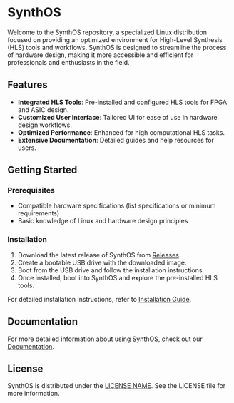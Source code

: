 # SynthOS

Welcome to the SynthOS repository, a specialized Linux distribution focused on providing an optimized environment for High-Level Synthesis (HLS) tools and workflows. SynthOS is designed to streamline the process of hardware design, making it more accessible and efficient for professionals and enthusiasts in the field.

## Features

- **Integrated HLS Tools**: Pre-installed and configured HLS tools for FPGA and ASIC design.
- **Customized User Interface**: Tailored UI for ease of use in hardware design workflows.
- **Optimized Performance**: Enhanced for high computational HLS tasks.
- **Extensive Documentation**: Detailed guides and help resources for users.

## Getting Started

### Prerequisites

- Compatible hardware specifications (list specifications or minimum requirements)
- Basic knowledge of Linux and hardware design principles

### Installation

1. Download the latest release of SynthOS from [Releases](link-to-releases).
2. Create a bootable USB drive with the downloaded image.
3. Boot from the USB drive and follow the installation instructions.
4. Once installed, boot into SynthOS and explore the pre-installed HLS tools.

For detailed installation instructions, refer to [Installation Guide](link-to-installation-guide).

## Documentation

For more detailed information about using SynthOS, check out our [Documentation](link-to-documentation).

## License

SynthOS is distributed under the [LICENSE NAME](link-to-license). See the LICENSE file for more information.

